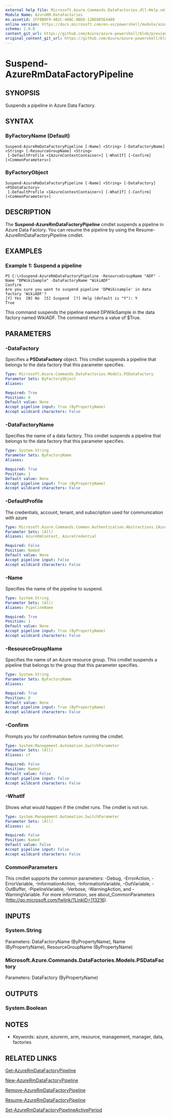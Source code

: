 ```yaml
---
external help file: Microsoft.Azure.Commands.DataFactories.dll-Help.xml
Module Name: AzureRM.DataFactories
ms.assetid: 1FF0B0F9-4B2C-46BC-8BED-12BE865E4480
online version: https://docs.microsoft.com/en-us/powershell/module/azurerm.datafactories/suspend-azurermdatafactorypipeline
schema: 2.0.0
content_git_url: https://github.com/Azure/azure-powershell/blob/preview/src/ResourceManager/DataFactories/Commands.DataFactories/help/Suspend-AzureRmDataFactoryPipeline.md
original_content_git_url: https://github.com/Azure/azure-powershell/blob/preview/src/ResourceManager/DataFactories/Commands.DataFactories/help/Suspend-AzureRmDataFactoryPipeline.md
---
```


# Suspend-AzureRmDataFactoryPipeline

## SYNOPSIS
Suspends a pipeline in Azure Data Factory.

## SYNTAX

### ByFactoryName (Default)
```
Suspend-AzureRmDataFactoryPipeline [-Name] <String> [-DataFactoryName] <String> [-ResourceGroupName] <String>
 [-DefaultProfile <IAzureContextContainer>] [-WhatIf] [-Confirm] [<CommonParameters>]
```

### ByFactoryObject
```
Suspend-AzureRmDataFactoryPipeline [-Name] <String> [-DataFactory] <PSDataFactory>
 [-DefaultProfile <IAzureContextContainer>] [-WhatIf] [-Confirm] [<CommonParameters>]
```

## DESCRIPTION
The **Suspend-AzureRmDataFactoryPipeline** cmdlet suspends a pipeline in Azure Data Factory.
You can resume the pipeline by using the Resume-AzureRmDataFactoryPipeline cmdlet.

## EXAMPLES

### Example 1: Suspend a pipeline
```
PS C:\>Suspend-AzureRmDataFactoryPipeline -ResourceGroupName "ADF" -Name "DPWikiSample" -DataFactoryName "WikiADF"
Confirm
Are you sure you want to suspend pipeline 'DPWikisample' in data factory 'WikiADF'? 
[Y] Yes  [N] No  [S] Suspend  [?] Help (default is "Y"): Y
True
```

This command suspends the pipeline named DPWikiSample in the data factory named WikiADF.
The command returns a value of $True.

## PARAMETERS

### -DataFactory
Specifies a **PSDataFactory** object.
This cmdlet suspends a pipeline that belongs to the data factory that this parameter specifies.

```yaml
Type: Microsoft.Azure.Commands.DataFactories.Models.PSDataFactory
Parameter Sets: ByFactoryObject
Aliases:

Required: True
Position: 0
Default value: None
Accept pipeline input: True (ByPropertyName)
Accept wildcard characters: False
```

### -DataFactoryName
Specifies the name of a data factory.
This cmdlet suspends a pipeline that belongs to the data factory that this parameter specifies.

```yaml
Type: System.String
Parameter Sets: ByFactoryName
Aliases:

Required: True
Position: 1
Default value: None
Accept pipeline input: True (ByPropertyName)
Accept wildcard characters: False
```

### -DefaultProfile
The credentials, account, tenant, and subscription used for communication with azure

```yaml
Type: Microsoft.Azure.Commands.Common.Authentication.Abstractions.IAzureContextContainer
Parameter Sets: (All)
Aliases: AzureRmContext, AzureCredential

Required: False
Position: Named
Default value: None
Accept pipeline input: False
Accept wildcard characters: False
```

### -Name
Specifies the name of the pipeline to suspend.

```yaml
Type: System.String
Parameter Sets: (All)
Aliases: PipelineName

Required: True
Position: 1
Default value: None
Accept pipeline input: True (ByPropertyName)
Accept wildcard characters: False
```

### -ResourceGroupName
Specifies the name of an Azure resource group.
This cmdlet suspends a pipeline that belongs to the group that this parameter specifies.

```yaml
Type: System.String
Parameter Sets: ByFactoryName
Aliases:

Required: True
Position: 0
Default value: None
Accept pipeline input: True (ByPropertyName)
Accept wildcard characters: False
```

### -Confirm
Prompts you for confirmation before running the cmdlet.

```yaml
Type: System.Management.Automation.SwitchParameter
Parameter Sets: (All)
Aliases: cf

Required: False
Position: Named
Default value: False
Accept pipeline input: False
Accept wildcard characters: False
```

### -WhatIf
Shows what would happen if the cmdlet runs.
The cmdlet is not run.

```yaml
Type: System.Management.Automation.SwitchParameter
Parameter Sets: (All)
Aliases: wi

Required: False
Position: Named
Default value: False
Accept pipeline input: False
Accept wildcard characters: False
```

### CommonParameters
This cmdlet supports the common parameters: -Debug, -ErrorAction, -ErrorVariable, -InformationAction, -InformationVariable, -OutVariable, -OutBuffer, -PipelineVariable, -Verbose, -WarningAction, and -WarningVariable. For more information, see about_CommonParameters (http://go.microsoft.com/fwlink/?LinkID=113216).

## INPUTS

### System.String
Parameters: DataFactoryName (ByPropertyName), Name (ByPropertyName), ResourceGroupName (ByPropertyName)

### Microsoft.Azure.Commands.DataFactories.Models.PSDataFactory
Parameters: DataFactory (ByPropertyName)

## OUTPUTS

### System.Boolean

## NOTES
* Keywords: azure, azurerm, arm, resource, management, manager, data, factories

## RELATED LINKS

[Get-AzureRmDataFactoryPipeline](./Get-AzureRmDataFactoryPipeline.md)

[New-AzureRmDataFactoryPipeline](./New-AzureRmDataFactoryPipeline.md)

[Remove-AzureRmDataFactoryPipeline](./Remove-AzureRmDataFactoryPipeline.md)

[Resume-AzureRmDataFactoryPipeline](./Resume-AzureRmDataFactoryPipeline.md)

[Set-AzureRmDataFactoryPipelineActivePeriod](./Set-AzureRmDataFactoryPipelineActivePeriod.md)



